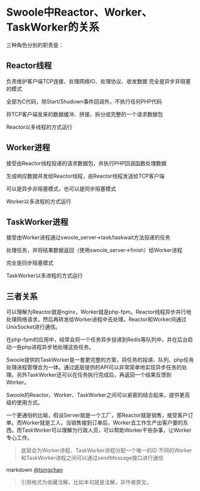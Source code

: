 Swoole中Reactor、Worker、TaskWorker的关系
====

三种角色分别的职责是：

## Reactor线程

负责维护客户端TCP连接、处理网络IO、处理协议、收发数据
完全是异步非阻塞的模式

全部为C代码，除Start/Shudown事件回调外，不执行任何PHP代码

将TCP客户端发来的数据缓冲、拼接、拆分成完整的一个请求数据包

Reactor以多线程的方式运行

## Worker进程

接受由Reactor线程投递的请求数据包，并执行PHP回调函数处理数据

生成响应数据并发给Reactor线程，由Reactor线程发送给TCP客户端

可以是异步非阻塞模式，也可以是同步阻塞模式

Worker以多进程的方式运行

## TaskWorker进程


接受由Worker进程通过swoole_server->task/taskwait方法投递的任务

处理任务，并将结果数据返回（使用swoole_server->finish）给Worker进程

完全是同步阻塞模式

TaskWorker以多进程的方式运行

## 三者关系

可以理解为Reactor就是nginx，Worker就是php-fpm。Reactor线程异步并行地处理网络请求，然后再转发给Worker进程中去处理。Reactor和Worker间通过UnixSocket进行通信。

在php-fpm的应用中，经常会将一个任务异步投递到Redis等队列中，并在后台启动一些php进程异步地处理这些任务。

Swoole提供的TaskWorker是一套更完整的方案，将任务的投递、队列、php任务处理进程管理合为一体。通过底层提供的API可以非常简单地实现异步任务的处理。另外TaskWorker还可以在任务执行完成后，再返回一个结果反馈到Worker。

Swoole的Reactor、Worker、TaskWorker之间可以紧密的结合起来，提供更高级的使用方式。

一个更通俗的比喻，假设Server就是一个工厂，那Reactor就是销售，接受客户订单。而Worker就是工人，当销售接到订单后，Worker去工作生产出客户要的东西。而TaskWorker可以理解为行政人员，可以帮助Worker干些杂事，让Worker专心工作。


> 底层会为Worker进程、TaskWorker进程分配一个唯一的ID
不同的Worker和TaskWorker进程之间可以通过sendMessage接口进行通信

markdown [@tsingchan](https://github.com/tsingchan) 

> 引用格式为收藏注解，比如本句就是注解，非作者原文。